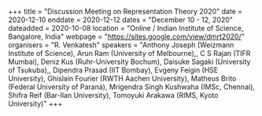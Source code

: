 +++
title = "Discussion Meeting on Representation Theory 2020"
date = 2020-12-10
enddate = 2020-12-12
dates = "December 10 - 12, 2020"
dateadded = 2020-10-08
location = "Online / Indian Institute of Science, Bangalore, India"
webpage = "https://sites.google.com/view/dmrt2020/"
organisers = "R. Venkatesh"
speakers = "Anthony Joseph (Weizmann Institute of Science), Arun Ram (University of Melbourne),, C S Rajan (TIFR Mumbai), Deniz Kus (Ruhr-University Bochum), Daisuke Sagaki (University of Tsukuba),, Dipendra Prasad (IIT Bombay), Evgeny Feigin (HSE University), Ghislain Fourier (RWTH Aachen University), Matheus Brito (Federal University of Paraná), Mrigendra Singh Kushwaha (IMSc, Chennai), Shifra Reif (Bar-Ilan University), Tomoyuki Arakawa (RIMS, Kyoto University)"
+++
